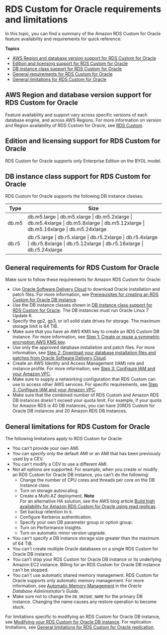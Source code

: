 # RDS Custom for Oracle requirements and limitations<a name="custom-reqs-limits"></a>

In this topic, you can find a summary of the Amazon RDS Custom for Oracle feature availability and requirements for quick reference\.

**Topics**
+ [AWS Region and database version support for RDS Custom for Oracle](#custom-reqs-limits.RegionVersionAvailability)
+ [Edition and licensing support for RDS Custom for Oracle](#custom-reqs-limits.edition-license)
+ [DB instance class support for RDS Custom for Oracle](#custom-reqs-limits.instances)
+ [General requirements for RDS Custom for Oracle](#custom-reqs-limits.reqs)
+ [General limitations for RDS Custom for Oracle](#custom-reqs-limits.limits)

## AWS Region and database version support for RDS Custom for Oracle<a name="custom-reqs-limits.RegionVersionAvailability"></a>

Feature availability and support vary across specific versions of each database engine, and across AWS Regions\. For more information on version and Region availability of RDS Custom for Oracle, see [RDS Custom](Concepts.RDS_Fea_Regions_DB-eng.Feature.RDSCustom.md)\. 

## Edition and licensing support for RDS Custom for Oracle<a name="custom-reqs-limits.edition-license"></a>

 RDS Custom for Oracle supports only Enterprise Edition on the BYOL model\.

## DB instance class support for RDS Custom for Oracle<a name="custom-reqs-limits.instances"></a>

RDS Custom for Oracle supports the following DB instance classes\.


| Type | Size | 
| --- | --- | 
| db\.m5 | db\.m5\.large \| db\.m5\.xlarge \| db\.m5\.2xlarge \| db\.m5\.4xlarge \| db\.m5\.8xlarge \| db\.m5\.12xlarge \| db\.m5\.16xlarge \| db\.m5\.24xlarge | 
| db\.r5 | db\.r5\.large \| db\.r5\.xlarge \| db\.r5\.2xlarge \| db\.r5\.4xlarge \| db\.r5\.8xlarge \| db\.r5\.12xlarge \| db\.r5\.16xlarge \| db\.r5\.24xlarge | 

## General requirements for RDS Custom for Oracle<a name="custom-reqs-limits.reqs"></a>

Make sure to follow these requirements for Amazon RDS Custom for Oracle:
+ Use [Oracle Software Delivery Cloud](https://edelivery.oracle.com/) to download Oracle installation and patch files\. For more information, see [Prerequisites for creating an RDS Custom for Oracle DB instance](custom-setup-orcl.md#custom-setup-orcl.review)\.
+ Use the DB instance classes shown in [DB instance class support for RDS Custom for Oracle](#custom-reqs-limits.instances)\. The DB instances must run Oracle Linux 7 Update 6\.
+ Specify the gp2, gp3, or io1 solid state drives for storage\. The maximum storage limit is 64 TiB\.
+ Make sure that you have an AWS KMS key to create an RDS Custom DB instance\. For more information, see [Step 1: Create or reuse a symmetric encryption AWS KMS key](custom-setup-orcl.md#custom-setup-orcl.cmk)\.
+ Use only the approved database installation and patch files\. For more information, see [Step 2: Download your database installation files and patches from Oracle Software Delivery Cloud](custom-cev.preparing.md#custom-cev.preparing.download)\.
+ Create an AWS Identity and Access Management \(IAM\) role and instance profile\. For more information, see [Step 3: Configure IAM and your Amazon VPC](custom-setup-orcl.md#custom-setup-orcl.iam-vpc)\.
+ Make sure to supply a networking configuration that RDS Custom can use to access other AWS services\. For specific requirements, see [Step 3: Configure IAM and your Amazon VPC](custom-setup-orcl.md#custom-setup-orcl.iam-vpc)\.
+ Make sure that the combined number of RDS Custom and Amazon RDS DB instances doesn't exceed your quota limit\. For example, if your quota for Amazon RDS is 40 DB instances, you can have 20RDS Custom for Oracle DB instances and 20 Amazon RDS DB instances\.

## General limitations for RDS Custom for Oracle<a name="custom-reqs-limits.limits"></a>

The following limitations apply to RDS Custom for Oracle:
+ You can't provide your own AMI\.
+ You can specify only the default AMI or an AMI that has been previously used by a CEV\.
+ You can't modify a CEV to use a different AMI\.
+ Not all options are supported\. For example, when you create or modify an RDS Custom for Oracle DB instance, you can't do the following:
  + Change the number of CPU cores and threads per core on the DB instance class\.
  + Turn on storage autoscaling\.
  + Create a Multi\-AZ deployment\.
**Note**  
For an alternative HA solution, see the AWS blog article [Build high availability for Amazon RDS Custom for Oracle using read replicas](http://aws.amazon.com/blogs/database/build-high-availability-for-amazon-rds-custom-for-oracle-using-read-replicas/)\.
  + Set backup retention to `0`\.
  + Configure Kerberos authentication\.
  + Specify your own DB parameter group or option group\.
  + Turn on Performance Insights\.
  + Turn on automatic minor version upgrade\.
+ You can't specify a DB instance storage size greater than the maximum of 64 TiB\.
+ You can't create multiple Oracle databases on a single RDS Custom for Oracle DB instance\.
+ You can’t stop your RDS Custom for Oracle DB instance or its underlying Amazon EC2 instance\. Billing for an RDS Custom for Oracle DB instance can't be stopped\.
+ You can't use automatic shared memory management\. RDS Custom for Oracle supports only automatic memory management\. For more information, see [Automatic Memory Management](https://docs.oracle.com/en/database/oracle/oracle-database/19/admin/managing-memory.html#GUID-04EFED7D-D1F1-43C3-B78F-0FF9AFAC02B0) in the *Oracle Database Administrator’s Guide*\.
+ Make sure not to change the `DB_UNIQUE_NAME` for the primary DB instance\. Changing the name causes any restore operation to become stuck\.

For limitations specific to modifying an RDS Custom for Oracle DB instance, see [Modifying your RDS Custom for Oracle DB instance](custom-managing.md#custom-managing.modifying)\. For replication limitations, see [General limitations for RDS Custom for Oracle replication](custom-rr.md#custom-rr.limitations)\.